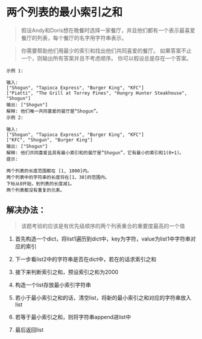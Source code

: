 # 两个列表的最小索引之和

> 假设Andy和Doris想在晚餐时选择一家餐厅，并且他们都有一个表示最喜爱餐厅的列表，每个餐厅的名字用字符串表示。

> 你需要帮助他们用最少的索引和找出他们共同喜爱的餐厅。 如果答案不止一个，则输出所有答案并且不考虑顺序。 你可以假设总是存在一个答案。

```
示例 1:

输入:
["Shogun", "Tapioca Express", "Burger King", "KFC"]
["Piatti", "The Grill at Torrey Pines", "Hungry Hunter Steakhouse", "Shogun"]
输出: ["Shogun"]
解释: 他们唯一共同喜爱的餐厅是“Shogun”。
示例 2:

输入:
["Shogun", "Tapioca Express", "Burger King", "KFC"]
["KFC", "Shogun", "Burger King"]
输出: ["Shogun"]
解释: 他们共同喜爱且具有最小索引和的餐厅是“Shogun”，它有最小的索引和1(0+1)。
提示:

两个列表的长度范围都在 [1, 1000]内。
两个列表中的字符串的长度将在[1，30]的范围内。
下标从0开始，到列表的长度减1。
两个列表都没有重复的元素。
```


## 解决办法：
> 该题考验的应该是有优先级顺序的两个列表重合的重要度最高的一个值

1. 首先构造一个dict，将list1遍历到dict中，key为字符，value为list1中字符串对应的索引

2. 下一步看list2中的字符串是否在dict中，若在的话求索引之和

3. 接下来判断索引之和，预设索引之和为2000

4. 构造一个list存放最小索引字符串

5. 若小于最小索引之和的话，清空list，将新的最小索引之和对应的字符串放入list

6. 若等于最小索引之和，则将字符串append进list中
7. 最后返回list

